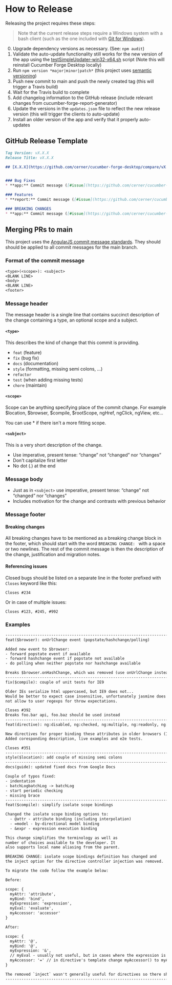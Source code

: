 # How to Release

Releasing the project requires these steps:

> Note that the current release steps require a Windows system with a bash client (such as the one included with [Git for Windows](https://gitforwindows.org/)).

0. Upgrade dependency versions as necessary. (See: `npm audit`)
1. Validate the auto-update functionality still works for the new version of the app using the [testSimpleUpdater-win32-x64.sh](.simpleUpdater/testSimpleUpdater-win32-x64.sh) script (Note this will reinstall Cucumber Forge Desktop locally)
2. Run `npm version *major|minor|patch*` (this project uses [semantic versioning](http://semver.org/))
3. Push new commit to main and push the newly created tag (this will trigger a Travis build)
4. Wait for the Travis build to complete
5. Add changelog information to the GitHub release (include relevant changes from cucumber-forge-report-generator)
6. Update the versions in the `updates.json` file to reflect the new release version (this will trigger the clients to auto-update)
7. Install an older version of the app and verify that it properly auto-updates

## GitHub Release Template

```.md
Tag Version: vX.X.X
Release Title: vX.X.X

## [X.X.X](https://github.com/cerner/cucumber-forge-desktop/compare/vX.X.W...vX.X.X) (YEAR-MO-DAY)


### Bug Fixes
* **app:** Commit message ([#issue](https://github.com/cerner/cucumber-forge-desktop/issues/#issue)) ([commit-hash](https://github.com/cerner/cucumber-forge-desktop/commit/commit-hash))

### Features
* **report:** Commit message ([#issue](https://github.com/cerner/cucumber-forge-report-generator/issues/#issue)) ([commit-hash](https://github.com/cerner/cucumber-forge-report-generator/commit/commit-hash))

### BREAKING CHANGES
* **app:** Commit message ([#issue](https://github.com/cerner/cucumber-forge-desktop/issues/#issue)) ([commit-hash](https://github.com/cerner/cucumber-forge-desktop/commit/commit-hash))
```

## Merging PRs to main

This project uses the [AngularJS commit message standards](https://docs.google.com/document/d/1QrDFcIiPjSLDn3EL15IJygNPiHORgU1_OOAqWjiDU5Y/edit#). They should should be applied to all commit messages for the main branch.

### Format of the commit message

```.txt
<type>(<scope>): <subject>
<BLANK LINE>
<body>
<BLANK LINE>
<footer>
```

### Message header

The message header is a single line that contains succinct description of the change containing a type, an optional scope and a subject.

#### `<type>`

This describes the kind of change that this commit is providing.

- `feat` (feature)
- `fix` (bug fix)
- `docs` (documentation)
- `style` (formatting, missing semi colons, …)
- `refactor`
- `test` (when adding missing tests)
- `chore` (maintain)

#### `<scope>`

Scope can be anything specifying place of the commit change. For example $location, $browser, $compile, $rootScope, ngHref, ngClick, ngView, etc...

You can use * if there isn't a more fitting scope.

#### `<subject>`

This is a very short description of the change.

- Use imperative, present tense: “change” not “changed” nor “changes”
- Don't capitalize first letter
- No dot (.) at the end

### Message body

- Just as in `<subject>` use imperative, present tense: “change” not “changed” nor “changes”
- Includes motivation for the change and contrasts with previous behavior

### Message footer

#### Breaking changes

All breaking changes have to be mentioned as a breaking change block in the footer, which should start with the word `BREAKING CHANGE: ` with a space or two newlines. The rest of the commit message is then the description of the change, justification and migration notes.

#### Referencing issues

Closed bugs should be listed on a separate line in the footer prefixed with `Closes` keyword like this:

`Closes #234`

Or in case of multiple issues:

`Closes #123, #245, #992`

### Examples

```.txt
--------------------------------------------------------------------------------
feat($browser): onUrlChange event (popstate/hashchange/polling)

Added new event to $browser:
- forward popstate event if available
- forward hashchange event if popstate not available
- do polling when neither popstate nor hashchange available

Breaks $browser.onHashChange, which was removed (use onUrlChange instead)
--------------------------------------------------------------------------------
fix($compile): couple of unit tests for IE9

Older IEs serialize html uppercased, but IE9 does not...
Would be better to expect case insensitive, unfortunately jasmine does
not allow to user regexps for throw expectations.

Closes #392
Breaks foo.bar api, foo.baz should be used instead
--------------------------------------------------------------------------------
feat(directive): ng:disabled, ng:checked, ng:multiple, ng:readonly, ng:selected

New directives for proper binding these attributes in older browsers (IE).
Added coresponding description, live examples and e2e tests.

Closes #351
--------------------------------------------------------------------------------
style($location): add couple of missing semi colons
--------------------------------------------------------------------------------
docs(guide): updated fixed docs from Google Docs

Couple of typos fixed:
- indentation
- batchLogbatchLog -> batchLog
- start periodic checking
- missing brace
--------------------------------------------------------------------------------
feat($compile): simplify isolate scope bindings

Changed the isolate scope binding options to:
  - @attr - attribute binding (including interpolation)
  - =model - by-directional model binding
  - &expr - expression execution binding

This change simplifies the terminology as well as
number of choices available to the developer. It
also supports local name aliasing from the parent.

BREAKING CHANGE: isolate scope bindings definition has changed and
the inject option for the directive controller injection was removed.

To migrate the code follow the example below:

Before:

scope: {
  myAttr: 'attribute',
  myBind: 'bind',
  myExpression: 'expression',
  myEval: 'evaluate',
  myAccessor: 'accessor'
}

After:

scope: {
  myAttr: '@',
  myBind: '@',
  myExpression: '&',
  // myEval - usually not useful, but in cases where the expression is assignable, you can use '='
  myAccessor: '=' // in directive's template change myAccessor() to myAccessor
}

The removed `inject` wasn't generally useful for directives so there should be no code using it.
--------------------------------------------------------------------------------
```
